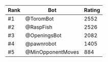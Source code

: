 Rank|Bot|Rating
---|---|---
#1|@ToromBot|2552
#2|@RaspFish|2526
#3|@OpeningsBot|2082
#4|@pawnrobot|1405
#5|@MinOpponentMoves|884
